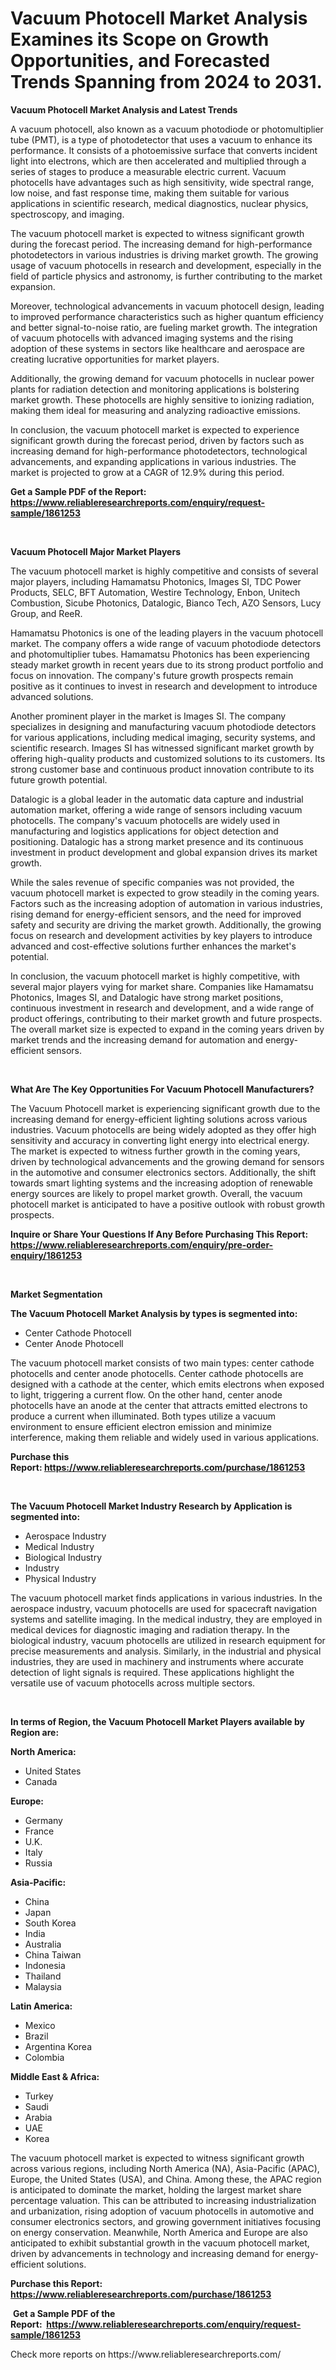 <p><h1>Vacuum Photocell Market Analysis Examines its Scope on Growth Opportunities, and Forecasted Trends Spanning from 2024 to 2031.</h1></p><p><strong>Vacuum Photocell Market Analysis and Latest Trends</strong></p>
<p><p>A vacuum photocell, also known as a vacuum photodiode or photomultiplier tube (PMT), is a type of photodetector that uses a vacuum to enhance its performance. It consists of a photoemissive surface that converts incident light into electrons, which are then accelerated and multiplied through a series of stages to produce a measurable electric current. Vacuum photocells have advantages such as high sensitivity, wide spectral range, low noise, and fast response time, making them suitable for various applications in scientific research, medical diagnostics, nuclear physics, spectroscopy, and imaging.</p><p>The vacuum photocell market is expected to witness significant growth during the forecast period. The increasing demand for high-performance photodetectors in various industries is driving market growth. The growing usage of vacuum photocells in research and development, especially in the field of particle physics and astronomy, is further contributing to the market expansion.</p><p>Moreover, technological advancements in vacuum photocell design, leading to improved performance characteristics such as higher quantum efficiency and better signal-to-noise ratio, are fueling market growth. The integration of vacuum photocells with advanced imaging systems and the rising adoption of these systems in sectors like healthcare and aerospace are creating lucrative opportunities for market players.</p><p>Additionally, the growing demand for vacuum photocells in nuclear power plants for radiation detection and monitoring applications is bolstering market growth. These photocells are highly sensitive to ionizing radiation, making them ideal for measuring and analyzing radioactive emissions.</p><p>In conclusion, the vacuum photocell market is expected to experience significant growth during the forecast period, driven by factors such as increasing demand for high-performance photodetectors, technological advancements, and expanding applications in various industries. The market is projected to grow at a CAGR of 12.9% during this period.</p></p>
<p><strong>Get a Sample PDF of the Report:&nbsp; <a href="https://www.reliableresearchreports.com/enquiry/request-sample/1861253">https://www.reliableresearchreports.com/enquiry/request-sample/1861253</a></strong></p>
<p>&nbsp;</p>
<p><strong>Vacuum Photocell Major Market Players</strong></p>
<p><p>The vacuum photocell market is highly competitive and consists of several major players, including Hamamatsu Photonics, Images SI, TDC Power Products, SELC, BFT Automation, Westire Technology, Enbon, Unitech Combustion, Sicube Photonics, Datalogic, Bianco Tech, AZO Sensors, Lucy Group, and ReeR. </p><p>Hamamatsu Photonics is one of the leading players in the vacuum photocell market. The company offers a wide range of vacuum photodiode detectors and photomultiplier tubes. Hamamatsu Photonics has been experiencing steady market growth in recent years due to its strong product portfolio and focus on innovation. The company's future growth prospects remain positive as it continues to invest in research and development to introduce advanced solutions.</p><p>Another prominent player in the market is Images SI. The company specializes in designing and manufacturing vacuum photodiode detectors for various applications, including medical imaging, security systems, and scientific research. Images SI has witnessed significant market growth by offering high-quality products and customized solutions to its customers. Its strong customer base and continuous product innovation contribute to its future growth potential.</p><p>Datalogic is a global leader in the automatic data capture and industrial automation market, offering a wide range of sensors including vacuum photocells. The company's vacuum photocells are widely used in manufacturing and logistics applications for object detection and positioning. Datalogic has a strong market presence and its continuous investment in product development and global expansion drives its market growth.</p><p>While the sales revenue of specific companies was not provided, the vacuum photocell market is expected to grow steadily in the coming years. Factors such as the increasing adoption of automation in various industries, rising demand for energy-efficient sensors, and the need for improved safety and security are driving the market growth. Additionally, the growing focus on research and development activities by key players to introduce advanced and cost-effective solutions further enhances the market's potential.</p><p>In conclusion, the vacuum photocell market is highly competitive, with several major players vying for market share. Companies like Hamamatsu Photonics, Images SI, and Datalogic have strong market positions, continuous investment in research and development, and a wide range of product offerings, contributing to their market growth and future prospects. The overall market size is expected to expand in the coming years driven by market trends and the increasing demand for automation and energy-efficient sensors.</p></p>
<p>&nbsp;</p>
<p><strong>What Are The Key Opportunities For Vacuum Photocell Manufacturers?</strong></p>
<p><p>The Vacuum Photocell market is experiencing significant growth due to the increasing demand for energy-efficient lighting solutions across various industries. Vacuum photocells are being widely adopted as they offer high sensitivity and accuracy in converting light energy into electrical energy. The market is expected to witness further growth in the coming years, driven by technological advancements and the growing demand for sensors in the automotive and consumer electronics sectors. Additionally, the shift towards smart lighting systems and the increasing adoption of renewable energy sources are likely to propel market growth. Overall, the vacuum photocell market is anticipated to have a positive outlook with robust growth prospects.</p></p>
<p><strong>Inquire or Share Your Questions If Any Before Purchasing This Report: <a href="https://www.reliableresearchreports.com/enquiry/pre-order-enquiry/1861253">https://www.reliableresearchreports.com/enquiry/pre-order-enquiry/1861253</a></strong></p>
<p>&nbsp;</p>
<p><strong>Market Segmentation</strong></p>
<p><strong>The Vacuum Photocell Market Analysis by types is segmented into:</strong></p>
<p><ul><li>Center Cathode Photocell</li><li>Center Anode Photocell</li></ul></p>
<p><p>The vacuum photocell market consists of two main types: center cathode photocells and center anode photocells. Center cathode photocells are designed with a cathode at the center, which emits electrons when exposed to light, triggering a current flow. On the other hand, center anode photocells have an anode at the center that attracts emitted electrons to produce a current when illuminated. Both types utilize a vacuum environment to ensure efficient electron emission and minimize interference, making them reliable and widely used in various applications.</p></p>
<p><strong>Purchase this Report:&nbsp;<a href="https://www.reliableresearchreports.com/purchase/1861253">https://www.reliableresearchreports.com/purchase/1861253</a></strong></p>
<p>&nbsp;</p>
<p><strong>The Vacuum Photocell Market Industry Research by Application is segmented into:</strong></p>
<p><ul><li>Aerospace Industry</li><li>Medical Industry</li><li>Biological Industry</li><li>Industry</li><li>Physical Industry</li></ul></p>
<p><p>The vacuum photocell market finds applications in various industries. In the aerospace industry, vacuum photocells are used for spacecraft navigation systems and satellite imaging. In the medical industry, they are employed in medical devices for diagnostic imaging and radiation therapy. In the biological industry, vacuum photocells are utilized in research equipment for precise measurements and analysis. Similarly, in the industrial and physical industries, they are used in machinery and instruments where accurate detection of light signals is required. These applications highlight the versatile use of vacuum photocells across multiple sectors.</p></p>
<p>&nbsp;</p>
<p><strong>In terms of Region, the Vacuum Photocell Market Players available by Region are:</strong></p>
<p>
    <p> <strong> North America: </strong>
        <ul>
            <li>United States</li>
            <li>Canada</li>
        </ul>
        </p> 
    <p> <strong> Europe: </strong>
        <ul>
            <li>Germany</li>
            <li>France</li>
            <li>U.K.</li>
            <li>Italy</li>
            <li>Russia</li>
        </ul>
        </p> 
    <p> <strong> Asia-Pacific: </strong>
        <ul>
            <li>China</li>
            <li>Japan</li>
            <li>South Korea</li>
            <li>India</li>
            <li>Australia</li>
            <li>China Taiwan</li>
            <li>Indonesia</li>
            <li>Thailand</li>
            <li>Malaysia</li>
        </ul>
        </p> 
    <p> <strong> Latin America: </strong>
        <ul>
            <li>Mexico</li>
            <li>Brazil</li>
            <li>Argentina Korea</li>
            <li>Colombia</li>
        </ul>
        </p> 
    <p> <strong> Middle East & Africa: </strong>
        <ul>
            <li>Turkey</li>
            <li>Saudi</li>
            <li>Arabia</li>
            <li>UAE</li>
            <li>Korea</li>
        </ul>
    </p>
    </p>
<p><p>The vacuum photocell market is expected to witness significant growth across various regions, including North America (NA), Asia-Pacific (APAC), Europe, the United States (USA), and China. Among these, the APAC region is anticipated to dominate the market, holding the largest market share percentage valuation. This can be attributed to increasing industrialization and urbanization, rising adoption of vacuum photocells in automotive and consumer electronics sectors, and growing government initiatives focusing on energy conservation. Meanwhile, North America and Europe are also anticipated to exhibit substantial growth in the vacuum photocell market, driven by advancements in technology and increasing demand for energy-efficient solutions.</p></p>
<p><strong>Purchase this Report: <a href="https://www.reliableresearchreports.com/purchase/1861253">https://www.reliableresearchreports.com/purchase/1861253</a></strong></p>
<p>&nbsp;<strong>Get a Sample PDF of the Report:&nbsp;&nbsp;<a href="https://www.reliableresearchreports.com/enquiry/request-sample/1861253">https://www.reliableresearchreports.com/enquiry/request-sample/1861253</a></strong></p>
<p><strong></strong></p>
<p>Check more reports on https://www.reliableresearchreports.com/</p>